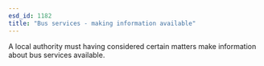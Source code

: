 ```yaml
---
esd_id: 1182
title: "Bus services - making information available"
---
```


A local authority must having considered certain matters make information about bus services available.

